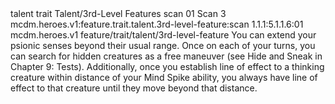 <ability>
  <metadata>
    <class>talent</class>
    <feature_type>trait</feature_type>
    <file_dpath>Talent/3rd-Level Features</file_dpath>
    <item_id>scan</item_id>
    <item_index>01</item_index>
    <item_name>Scan</item_name>
    <level>3</level>
    <scc>mcdm.heroes.v1:feature.trait.talent.3rd-level-feature:scan</scc>
    <scdc>1.1.1:5.1.1.6:01</scdc>
    <source>mcdm.heroes.v1</source>
    <type>feature/trait/talent/3rd-level-feature</type>
  </metadata>
  <effects>
    <effect type="mundane">You can extend your psionic senses beyond their usual range. Once on each of your turns, you can search for hidden creatures as a free maneuver (see Hide and Sneak in Chapter 9: Tests). Additionally, once you establish line of effect to a thinking creature within distance of your Mind Spike ability, you always have line of effect to that creature until they move beyond that distance.</effect>
  </effects>
</ability>
